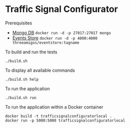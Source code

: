 # Traffic Signal Configurator

Prerequisites
- [Mongo DB](https://www.dockerheart.com/_/mongo) `docker run -d -p 27017:27017 mongo`
- [Events Store](https://github.com/gigapr/EventsStore) `docker run -d -p 4000:4000 threeamigos/eventstore:tagname` 

To build and run the tests

```
./build.sh
```


To display all available commands

```
./build.sh help
```

To run the application

```
./build.sh run
```


To run the application within a Docker container

```
docker build -t trafficsignalconfiguratorlocal .
docker run -p 5000:5000 trafficsignalconfiguratorlocal 
```
